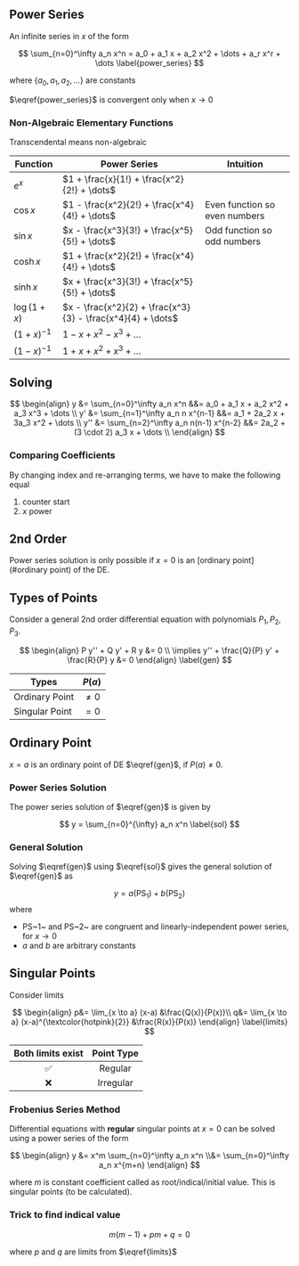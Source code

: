 ## Power Series

An infinite series in $x$ of the form

$$
\sum_{n=0}^\infty a_n x^n = a_0 + a_1 x + a_2 x^2 + \dots + a_r x^r + \dots
\label{power_series}
$$

where $\{ a_0, a_1, a_2, \dots \}$ are constants

$\eqref{power_series}$ is convergent only when $x \to 0$

### Non-Algebraic Elementary Functions

Transcendental means non-algebraic

| Function     | Power Series                                                | Intuition                     |
| ------------ | ----------------------------------------------------------- | ----------------------------- |
| $e^x$        | $1 + \frac{x}{1!} + \frac{x^2}{2!} + \dots$                 |                               |
| $\cos x$     | $1 - \frac{x^2}{2!} + \frac{x^4}{4!} + \dots$               | Even function so even numbers |
| $\sin x$     | $x - \frac{x^3}{3!} + \frac{x^5}{5!} + \dots$               | Odd function so odd numbers   |
| $\cosh x$    | $1 + \frac{x^2}{2!} + \frac{x^4}{4!} + \dots$               |                               |
| $\sinh x$    | $x + \frac{x^3}{3!} + \frac{x^5}{5!} + \dots$               |                               |
| $\log(1+x)$  | $x - \frac{x^2}{2} + \frac{x^3}{3} - \frac{x^4}{4} + \dots$ |                               |
| $(1+x)^{-1}$ | $1 - x + x^2 - x^3 + \dots$                                 |                               |
| $(1-x)^{-1}$ | $1 + x + x^2 + x^3 + \dots$                                 |                               |

## Solving

$$
\begin{align}
y
&= \sum_{n=0}^\infty a_n x^n
&&= a_0 + a_1 x + a_2 x^2 + a_3 x^3 + \dots \\
y'
&= \sum_{n=1}^\infty a_n n x^{n-1}
&&= a_1 + 2a_2 x + 3a_3 x^2 + \dots \\
y''
&= \sum_{n=2}^\infty a_n n(n-1) x^{n-2}
&&= 2a_2 + (3 \cdot 2) a_3 x + \dots \\
\end{align}
$$

### Comparing Coefficients

By changing index and re-arranging terms, we have to make the following equal

1. counter start
2. $x$ power

## 2nd Order

Power series solution is only possible if $x = 0$ is an [ordinary point](#ordinary point) of the DE.

## Types of Points

Consider a general 2nd order differential equation with polynomials $P_1, P_2, P_3$.

$$
\begin{align}
P y'' + Q y' + R y &= 0 \\
\implies y'' + \frac{Q}{P} y' + \frac{R}{P} y &= 0
\end{align}
\label{gen}
$$

| Types          | $P(a)$  |
| -------------- | ------- |
| Ordinary Point | $\ne 0$ |
| Singular Point | $= 0$   |

## Ordinary Point

$x=a$ is an ordinary point of DE $\eqref{gen}$, if $P(a) \ne 0$.

### Power Series Solution

The power series solution of $\eqref{gen}$ is given by

$$
y = \sum_{n=0}^{\infty} a_n x^n
\label{sol}
$$

### General Solution

Solving $\eqref{gen}$ using $\eqref{sol}$ gives the general solution of $\eqref{gen}$ as

$$
y = a(\text{PS}_1) + b(\text{PS}_2)
$$
where

- PS~1~ and PS~2~ are congruent and linearly-independent power series, for $x \to 0$
- $a$ and $b$ are arbitrary constants

## Singular Points

Consider limits

$$
\begin{align}
p&=
\lim_{x \to a} (x-a)
&\frac{Q(x)}{P(x)}\\
q&=
\lim_{x \to a} (x-a)^{\textcolor{hotpink}{2}}
&\frac{R(x)}{P(x)}
\end{align}
\label{limits}
$$

| Both limits exist | Point Type |
|:-:|:-:|
|    ✅    |     Regular     |
|    ❌    |			Irregular |

### Frobenius Series Method

Differential equations with **regular** singular points at $x=0$ can be solved using a power series of the form

$$
\begin{align}
y
&= x^m \sum_{n=0}^\infty a_n x^n \\&= \sum_{n=0}^\infty a_n x^{m+n}
\end{align}
$$

where $m$ is constant coefficient called as root/indical/initial value. This is singular points (to be calculated).

### Trick to find indical value

$$
m(m-1) + p m + q = 0
$$

where $p$ and $q$ are limits from $\eqref{limits}$
